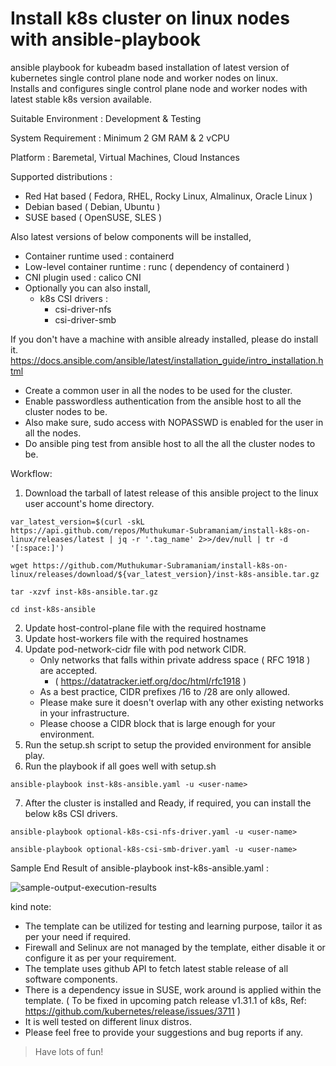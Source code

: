 # Install k8s cluster on linux nodes with ansible-playbook
ansible playbook for kubeadm based installation of latest version of kubernetes single control plane node and worker nodes on linux.  
Installs and configures single control plane node and worker nodes with latest stable k8s version available.  

Suitable Environment : Development & Testing

System Requirement : Minimum 2 GM RAM & 2 vCPU

Platform : Baremetal, Virtual Machines, Cloud Instances

Supported distributions : 
* Red Hat based ( Fedora, RHEL, Rocky Linux, Almalinux, Oracle Linux ) 
* Debian based  ( Debian, Ubuntu )
* SUSE based  ( OpenSUSE, SLES )

Also latest versions of below components will be installed,  
* Container runtime used : containerd  
* Low-level container runtime : runc ( dependency of containerd )  
* CNI plugin used : calico CNI   
* Optionally you can also install,  
  * k8s CSI drivers :
    * csi-driver-nfs  
    * csi-driver-smb


If you don't have a machine with ansible already installed, please do install it.  
https://docs.ansible.com/ansible/latest/installation_guide/intro_installation.html  

* Create a common user in all the nodes to be used for the cluster.  
* Enable passwordless authentication from the ansible host to all the cluster nodes to be.  
* Also make sure, sudo access with NOPASSWD is enabled for the user in all the nodes.  
* Do ansible ping test from ansible host to all the all the cluster nodes to be.  

Workflow:  

1) Download the tarball of latest release of this ansible project to the linux user account's home directory.

```
var_latest_version=$(curl -skL https://api.github.com/repos/Muthukumar-Subramaniam/install-k8s-on-linux/releases/latest | jq -r '.tag_name' 2>>/dev/null | tr -d '[:space:]')
```
```
wget https://github.com/Muthukumar-Subramaniam/install-k8s-on-linux/releases/download/${var_latest_version}/inst-k8s-ansible.tar.gz
```
```
tar -xzvf inst-k8s-ansible.tar.gz
```
```
cd inst-k8s-ansible
```
2) Update host-control-plane file with the required hostname    
3) Update host-workers file with the required hostnames 
4) Update pod-network-cidr file with pod network CIDR.  
   * Only networks that falls within private address space ( RFC 1918 ) are accepted.
     * ( https://datatracker.ietf.org/doc/html/rfc1918 )
   * As a best practice, CIDR prefixes /16 to /28 are only allowed.
   * Please make sure it doesn't overlap with any other existing networks in your infrastructure.
   * Please choose a CIDR block that is large enough for your environment.
5) Run the setup.sh script to setup the provided environment for ansible play.
6) Run the playbook if all goes well with setup.sh
```
ansible-playbook inst-k8s-ansible.yaml -u <user-name>
```

7) After the cluster is installed and Ready, if required, you can install the below k8s CSI drivers.   
```
ansible-playbook optional-k8s-csi-nfs-driver.yaml -u <user-name> 
```
```
ansible-playbook optional-k8s-csi-smb-driver.yaml -u <user-name>
```

Sample End Result of ansible-playbook inst-k8s-ansible.yaml :    

![sample-output-execution-results](https://github.com/user-attachments/assets/a4a50841-4407-4c21-943c-0828dce76225)



kind note:  
* The template can be utilized for testing and learning purpose, tailor it as per your need if required.
* Firewall and Selinux are not managed by the template, either disable it or configure it as per your requirement.
* The template uses github API to fetch latest stable release of all software components.
* There is a dependency issue in SUSE, work around is applied within the template.
  ( To be fixed in upcoming patch release v1.31.1 of k8s, Ref: https://github.com/kubernetes/release/issues/3711 ) 
* It is well tested on different linux distros.
* Please feel free to provide your suggestions and bug reports if any.

> Have lots of fun!
